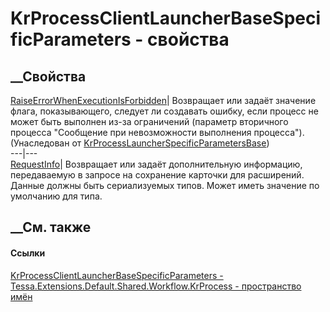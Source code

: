 # KrProcessClientLauncherBaseSpecificParameters - свойства
##  __Свойства
[RaiseErrorWhenExecutionIsForbidden](P_Tessa_Extensions_Default_Shared_Workflow_KrProcess_KrProcessLauncherSpecificParametersBase_RaiseErrorWhenExecutionIsForbidden.htm)|
Возвращает или задаёт значение флага, показывающего, следует ли создавать
ошибку, если процесс не может быть выполнен из-за ограничений (параметр
вторичного процесса "Сообщение при невозможности выполнения процесса").  
(Унаследован от
[KrProcessLauncherSpecificParametersBase](T_Tessa_Extensions_Default_Shared_Workflow_KrProcess_KrProcessLauncherSpecificParametersBase.htm))  
---|---  
[RequestInfo](P_Tessa_Extensions_Default_Shared_Workflow_KrProcess_KrProcessClientLauncherBaseSpecificParameters_RequestInfo.htm)|
Возвращает или задаёт дополнительную информацию, передаваемую в запросе на
сохранение карточки для расширений. Данные должны быть сериализуемых типов.
Может иметь значение по умолчанию для типа.  
## __См. также
#### Ссылки
[KrProcessClientLauncherBaseSpecificParameters -
](T_Tessa_Extensions_Default_Shared_Workflow_KrProcess_KrProcessClientLauncherBaseSpecificParameters.htm)
[Tessa.Extensions.Default.Shared.Workflow.KrProcess - пространство
имён](N_Tessa_Extensions_Default_Shared_Workflow_KrProcess.htm)
